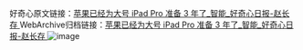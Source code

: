 好奇心原文链接：[苹果已经为大号 iPad Pro 准备 3 年了_智能_好奇心日报-赵长存 ](https://www.qdaily.com/articles/11739.html)
WebArchive归档链接：[苹果已经为大号 iPad Pro 准备 3 年了_智能_好奇心日报-赵长存 ](http://web.archive.org/web/20190623171004/https://www.qdaily.com/articles/11739.html)
![image](http://ww3.sinaimg.cn/large/007d5XDply1g3wajpdu1bj30u03c74qp)